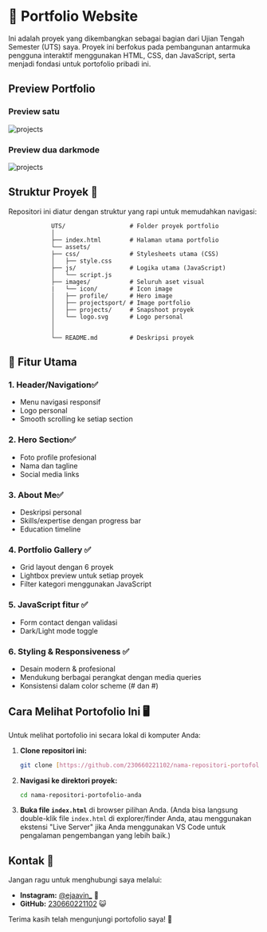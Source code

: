 # 🔗 Portfolio Website
Ini adalah proyek yang dikembangkan sebagai bagian dari Ujian Tengah Semester (UTS) saya. Proyek ini berfokus pada pembangunan antarmuka pengguna interaktif menggunakan HTML, CSS, dan JavaScript, serta menjadi fondasi untuk portofolio pribadi ini.

## Preview Portfolio
### Preview satu
![projects](images/images/preview1.png)
### Preview dua darkmode
![projects](images/images/preview1.png)


## Struktur Proyek 📂
Repositori ini diatur dengan struktur yang rapi untuk memudahkan navigasi:

                UTS/                  # Folder proyek portfolio
                │
                ├── index.html        # Halaman utama portfolio
                └── assets/
                ├── css/              # Stylesheets utama (CSS)
                │   ├── style.css  
                ├── js/               # Logika utama (JavaScript)
                │   └── script.js
                ├── images/           # Seluruh aset visual
                |   └── icon/         # Icon image
                │   ├── profile/      # Hero image
                │   ├── projectsport/ # Image portfolio
                │   ├── projects/     # Snapshoot proyek
                │   └── logo.svg      # Logo personal
                │
                │
                └── README.md         # Deskripsi proyek

## 🚀 Fitur Utama 
### 1.	Header/Navigation✅
* Menu navigasi responsif
* Logo personal
* Smooth scrolling ke setiap section
### 2.	Hero Section✅
* Foto profile profesional
* Nama dan tagline
* Social media links
### 3.	About Me✅
* Deskripsi personal
* Skills/expertise dengan progress bar
* Education timeline
### 4.	Portfolio Gallery ✅
* Grid layout dengan 6 proyek
* Lightbox preview untuk setiap proyek
* Filter kategori menggunakan JavaScript
### 5.	JavaScript fitur ✅
* Form contact dengan validasi 
* Dark/Light mode toggle 
### 6. Styling & Responsiveness ✅
* Desain modern & profesional
* Mendukung berbagai perangkat dengan media queries
* Konsistensi dalam color scheme (# dan #)

## Cara Melihat Portofolio Ini 🖥️

Untuk melihat portofolio ini secara lokal di komputer Anda:

1.  **Clone repositori ini:**
    ```bash
    git clone [https://github.com/230660221102/nama-repositori-portofolio-anda.git](https://github.com/230660221102/nama-repositori-portofolio-anda.git)
    ```
2.  **Navigasi ke direktori proyek:**
    ```bash
    cd nama-repositori-portofolio-anda
    ```
3.  **Buka file `index.html`** di browser pilihan Anda.
    (Anda bisa langsung double-klik file `index.html` di explorer/finder Anda, atau menggunakan ekstensi "Live Server" jika Anda menggunakan VS Code untuk pengalaman pengembangan yang lebih baik.)

## Kontak 📧

Jangan ragu untuk menghubungi saya melalui:
* **Instagram:** [@ejaavin_](https://www.instagram.com/ejaavin_/) 📸
* **GitHub:** [230660221102](https://github.com/230660221102) 😺

Terima kasih telah mengunjungi portofolio saya! 🙏